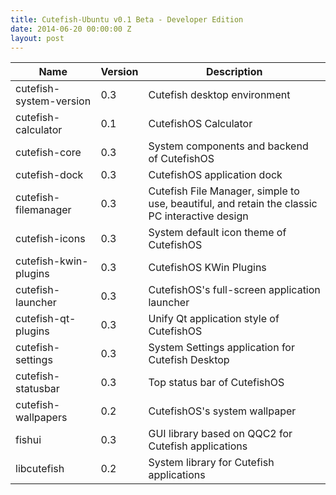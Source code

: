 ```yaml
---
title: Cutefish-Ubuntu v0.1 Beta - Developer Edition
date: 2014-06-20 00:00:00 Z
layout: post
---
```


| Name                    	| Version 	| Description                                                                                   	|
|-------------------------	|---------	|-----------------------------------------------------------------------------------------------	|
| cutefish-system-version 	|   0.3   	| Cutefish desktop environment                                                                  	|
| cutefish-calculator     	|   0.1   	| CutefishOS Calculator                                                                         	|
| cutefish-core           	|   0.3   	| System components and backend of CutefishOS                                                   	|
| cutefish-dock           	|   0.3   	| CutefishOS application dock                                                                   	|
| cutefish-filemanager    	|   0.3   	| Cutefish File Manager, simple to use, beautiful, and retain the classic PC interactive design 	|
| cutefish-icons          	|   0.3   	| System default icon theme of CutefishOS                                                       	|
| cutefish-kwin-plugins   	|   0.3   	| CutefishOS KWin Plugins                                                                       	|
| cutefish-launcher       	|   0.3   	| CutefishOS's full-screen application launcher                                                 	|
| cutefish-qt-plugins     	|   0.3   	| Unify Qt application style of CutefishOS                                                      	|
| cutefish-settings       	|   0.3   	| System Settings application for Cutefish Desktop                                              	|
| cutefish-statusbar      	|   0.3   	| Top status bar of CutefishOS                                                                  	|
| cutefish-wallpapers     	|   0.2   	| CutefishOS's system wallpaper                                                                 	|
| fishui                  	|   0.3   	| GUI library based on QQC2 for Cutefish applications                                           	|
| libcutefish             	|   0.2   	| System library for Cutefish applications                                                      	|
